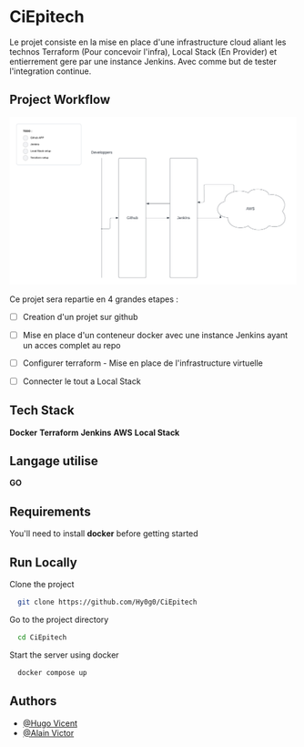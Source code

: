 
# CiEpitech

Le projet consiste en la mise en place d'une infrastructure cloud aliant les technos Terraform (Pour concevoir l'infra), Local Stack (En Provider) et entierrement gere par une instance Jenkins. Avec comme but de tester l'integration continue.


## Project Workflow

![Project workflow](.github/diagram.png)

Ce projet sera repartie en 4 grandes etapes :

- [ ] Creation d'un projet sur github

- [ ] Mise en place d'un conteneur docker avec une instance Jenkins ayant un acces complet au repo

- [ ] Configurer terraform - Mise en place de l'infrastructure virtuelle

- [ ] Connecter le tout a Local Stack

## Tech Stack

**Docker**
**Terraform**
**Jenkins**
**AWS**
**Local Stack**

## Langage utilise
**GO**
## Requirements

You'll need to install **docker** before getting started
    
## Run Locally

Clone the project

```bash
  git clone https://github.com/Hy0g0/CiEpitech
```

Go to the project directory

```bash
  cd CiEpitech
```

Start the server using docker

```bash
  docker compose up
```


## Authors

- [@Hugo Vicent](https://github.com/Hy0g0)
- [@Alain Victor](https://github.com/avictor22)

